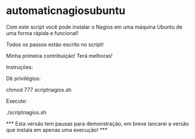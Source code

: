 # automaticnagiosubuntu

Com este script você pode instalar o Nagios em uma máquina Ubuntu de uma forma rápida e funcional!

Todos os passos estão escrito no script!

Minha primeira contribuição! Terá melhoras!


Instruções:

Dê privilégios:

chmod 777 scriptnagios.sh

Execute:

./scriptnagios.sh


*** Esta versão tem pausas para demonstração, em breve lancarei a versão que instala em apenas uma execução! *** 
